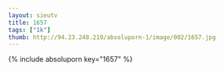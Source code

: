 ```yaml
--- 
layout: sieutv
title: 1657
tags: ["1k"]
thumb: http://94.23.248.219/absoluporn-1/image/002/1657.jpg
---
```

{% include absoluporn key="1657" %} 
